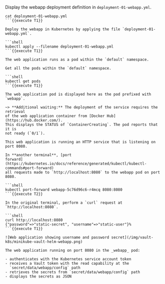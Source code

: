 Display the webapp deployment definition in `deployment-01-webapp.yml`.

```shell
cat deployment-01-webapp.yml
```{{execute T1}}

Deploy the webapp in Kubernetes by applying the file `deployment-01-webapp.yml`.

```shell
kubectl apply --filename deployment-01-webapp.yml
```{{execute T1}}

The web application runs as a pod within the `default` namespace.

Get all the pods within the `default` namespace.

```shell
kubectl get pods
```{{execute T1}}

The web application pod is displayed here as the pod prefixed with `webapp`.

~> **Additional waiting:** The deployment of the service requires the retrieval
of the web application container from [Docker Hub](https://hub.docker.com/).
This displays the STATUS of `ContainerCreating`. The pod reports that it is
not ready (`0/1`).

This web application is running an HTTP service that is listening on port 8080.

In **another terminal**, [port
forward](https://kubernetes.io/docs/reference/generated/kubectl/kubectl-commands#port-forward)
all requests made to `http://localhost:8080` to the webapp pod on port 8080.

```shell
kubectl port-forward webapp-5c76d96c6-r4mcq 8080:8080
```{{execute T2}}

In the original terminal, perform a `curl` request at `http://localhost:8080`.

```shell
curl http://localhost:8080
{"password"=>"static-secret", "username"=>"static-user"}%
```{{execute T1}}

![Web application showing username and password secret](/img/vault-k8s/minikube-vault-helm-webapp.png)

The web application running on port 8080 in the _webapp_ pod:

- authenticates with the Kubernetes service account token
- receives a Vault token with the read capability at the
  `secret/data/webapp/config` path
- retrieves the secrets from `secret/data/webapp/config` path
- displays the secrets as JSON